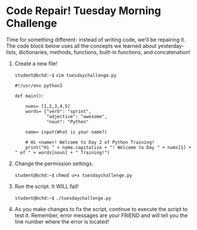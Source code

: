 # Code Repair! Tuesday Morning Challenge

Time for something different- instead of writing code, we'll be repairing it. The code block below uses all the concepts we learned about yesterday- lists, dictionaries, methods, functions, built-in functions, and concatenation!

1. Create a new file!

    `student@bchd:~$` `vim tuesdaychallenge.py`
    
    ```
    #!/usr/env python3

    def main():

        nums= [1,2,3,4,5]
        words= {"verb": "sprint",
                "adjective": "awesome",
                "noun": "Python"

        name= input(What is your name?)

        # Hi <name>! Welcome to Day 2 of Python Training!
        print("Hi " + name.capitalize + "! Welcome to Day " + nums[1] + " of " + words[noun] + " Training!")
    ```

0. Change the permission settings.

    `student@bchd:~$` `chmod u+x tuesdaychallenge.py`
    
0. Run the script. It WILL fail!

    `student@bchd:~$` `./tuesdaychallenge.py`
    
0. As you make changes to fix the script, continue to execute the script to test it. Remember, error messages are your FRIEND and will tell you the line number where the error is located!
